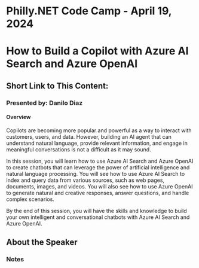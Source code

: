 # Philly.NET Code Camp - April 19, 2024

# How to Build a Copilot with Azure AI Search and Azure OpenAI

## Short Link to This Content: 

### Presented by: Danilo Diaz

#### Overview
Copilots are becoming more popular and powerful as a way to interact with customers, users, and data. However, building an AI agent that can understand natural language, provide relevant information, and engage in meaningful conversations is not a difficult as it may sound. 

In this session, you will learn how to use Azure AI Search and Azure OpenAI to create chatbots that can leverage the power of artificial intelligence and natural language processing. You will see how to use Azure AI Search to index and query data from various sources, such as web pages, documents, images, and videos. You will also see how to use Azure OpenAI to generate natural and creative responses, answer questions, and handle complex scenarios. 

By the end of this session, you will have the skills and knowledge to build your own intelligent and conversational chatbots with Azure AI Search and Azure OpenAI.

## About the Speaker

### Notes
